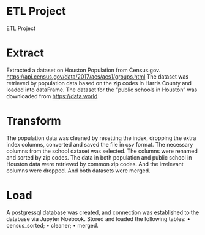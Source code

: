 # ETL Project

ETL Project

# Extract
Extracted a dataset on Houston Population from Census.gov. https://api.census.gov/data/2017/acs/acs1/groups.html
The dataset was retrieved by population data based on the zip codes in Harris County and loaded into dataFrame.
The dataset for the “public schools in Houston” was downloaded from https://data.world 

# Transform
The population data was cleaned by resetting the index, dropping the extra index columns, converted and saved the file in csv format.
The necessary columns from the school dataset was selected.   The columns were renamed and sorted by zip codes.
The data in both population and public school in Houston data were retrieved by common zip codes.  And the irrelevant columns were dropped.   And both datasets were merged. 

# Load
A postgressql database was created, and connection was established to the database via Jupyter Noebook.
Stored and loaded the following tables:
•	census_sorted;
•	cleaner;
•	merged.



